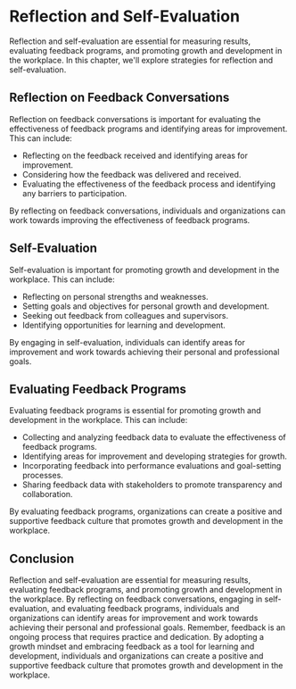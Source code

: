 Reflection and Self-Evaluation
==========================================================================================

Reflection and self-evaluation are essential for measuring results, evaluating feedback programs, and promoting growth and development in the workplace. In this chapter, we'll explore strategies for reflection and self-evaluation.

Reflection on Feedback Conversations
------------------------------------

Reflection on feedback conversations is important for evaluating the effectiveness of feedback programs and identifying areas for improvement. This can include:

* Reflecting on the feedback received and identifying areas for improvement.
* Considering how the feedback was delivered and received.
* Evaluating the effectiveness of the feedback process and identifying any barriers to participation.

By reflecting on feedback conversations, individuals and organizations can work towards improving the effectiveness of feedback programs.

Self-Evaluation
---------------

Self-evaluation is important for promoting growth and development in the workplace. This can include:

* Reflecting on personal strengths and weaknesses.
* Setting goals and objectives for personal growth and development.
* Seeking out feedback from colleagues and supervisors.
* Identifying opportunities for learning and development.

By engaging in self-evaluation, individuals can identify areas for improvement and work towards achieving their personal and professional goals.

Evaluating Feedback Programs
----------------------------

Evaluating feedback programs is essential for promoting growth and development in the workplace. This can include:

* Collecting and analyzing feedback data to evaluate the effectiveness of feedback programs.
* Identifying areas for improvement and developing strategies for growth.
* Incorporating feedback into performance evaluations and goal-setting processes.
* Sharing feedback data with stakeholders to promote transparency and collaboration.

By evaluating feedback programs, organizations can create a positive and supportive feedback culture that promotes growth and development in the workplace.

Conclusion
----------

Reflection and self-evaluation are essential for measuring results, evaluating feedback programs, and promoting growth and development in the workplace. By reflecting on feedback conversations, engaging in self-evaluation, and evaluating feedback programs, individuals and organizations can identify areas for improvement and work towards achieving their personal and professional goals. Remember, feedback is an ongoing process that requires practice and dedication. By adopting a growth mindset and embracing feedback as a tool for learning and development, individuals and organizations can create a positive and supportive feedback culture that promotes growth and development in the workplace.
